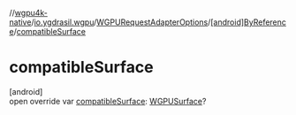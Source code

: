 //[wgpu4k-native](../../../../index.md)/[io.ygdrasil.wgpu](../../index.md)/[WGPURequestAdapterOptions](../index.md)/[[android]ByReference](index.md)/[compatibleSurface](compatible-surface.md)

# compatibleSurface

[android]\
open override var [compatibleSurface](compatible-surface.md): [WGPUSurface](../../-w-g-p-u-surface/index.md)?